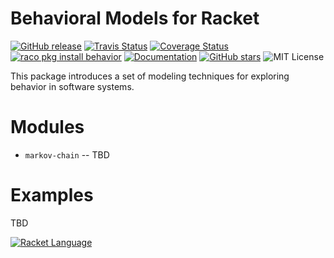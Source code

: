 # Behavioral Models for Racket

[![GitHub release](https://img.shields.io/github/release/johnstonskj/behavior.svg?style=flat-square)](https://github.com/johnstonskj/behavior/releases)
[![Travis Status](https://travis-ci.org/johnstonskj/behavior.svg)](https://www.travis-ci.org/johnstonskj/behavior)
[![Coverage Status](https://coveralls.io/repos/github/johnstonskj/behavior/badge.svg?branch=master)](https://coveralls.io/github/johnstonskj/behavior?branch=master)
[![raco pkg install behavior](https://img.shields.io/badge/raco%20pkg%20install-behavior-blue.svg)](http://pkgs.racket-lang.org/package/behavior)
[![Documentation](https://img.shields.io/badge/raco%20docs-behavior-blue.svg)](http://docs.racket-lang.org/behavior/index.html)
[![GitHub stars](https://img.shields.io/github/stars/johnstonskj/behavior.svg)](https://github.com/johnstonskj/behavior/stargazers)
![MIT License](https://img.shields.io/badge/license-MIT-118811.svg)

This package introduces a set of modeling techniques for exploring behavior in software systems.

# Modules

* `markov-chain` -- TBD

# Examples

TBD

[![Racket Language](https://racket-lang.org/logo-and-text-1-2.png)](https://racket-lang.org/)
